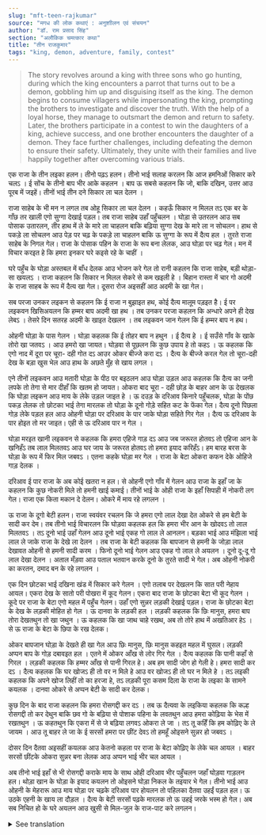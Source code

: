 ```yaml
---
slug: "mft-teen-rajkumar"
source: "मगध की लोक कथाएं : अनुशाीलन एवं संचयन"
author: "डॉ. राम प्रसाद सिंह"
section: "अलौकिक चमत्‍कार कथा"
title: "तीन राजकुमार"
tags: "king, demon, adventure, family, contest"
---
```

<blockquote>
The story revolves around a king with three sons who go hunting, during which the king encounters a parrot that turns out to be a demon, gobbling him up and disguising itself as the king. The demon begins to consume villagers while impersonating the king, prompting the brothers to investigate and discover the truth. With the help of a loyal horse, they manage to outsmart the demon and return to safety. Later, the brothers participate in a contest to win the daughters of a king, achieve success, and one brother encounters the daughter of a demon. They face further challenges, including defeating the demon to ensure their safety. Ultimately, they unite with their families and live happily together after overcoming various trials.
</blockquote>

एक राजा के तीन लइका हलन। तीनो पढ़ऽ हलन। तीनो भाई सलाह करलन कि आज हमनिओं सिकार करे चलऽ । ई सोंच के तीनो बाप भीर आके कहलन । बाप ऊ सबसे कहलन कि जो, बाकि दखिन, उत्तर आउ पूरब में जइहें। तीनों भाई तीन दने सिकार ला चल देलन । 

राजा साहेब के भी  मन न लगल तब ओहू सिकार ला चल देलन । कहऊँ सिकार न मिलल तऽ एक बर के गाँछ तर खाली एगो सुग्गा देखाई पड़ल। तब राजा साहेब उहाँ पहुँचलन । घोड़ा से उतरलन आउ सब पोसाक उतारलन, तीर हाथ में ले के मारे ला चाहलन बाकि बढ़िया सुग्गा देख के मारे ला न सोचलन। हाथ से पकड़े ला सोचलन आउ पेड़ पर चढ़ के पकड़े ला चाहलन बाकि ऊ सुग्गा के रूप में दैत्य हल । तुरते राजा साहेब के निगल गेल। राजा के पोसाक पहिन के राजा के रूप बना लेलक, आउ घोड़ा पर चढ़ गेल। मन में विचार करइत हे कि हमरा इनकर घरे कइसे रहे के चाहीं । 

घरे पहुँच के घोड़ा अस्तबल में बाँध देलक आउ भोजन करे गेल तो रानी कहलन कि राजा साहेब, बड़ी थोड़ा-सा खयलऽ । राजा कहलन कि सिकार न मिलल सेकरे से कम खइली हे । बिहान रास्ता में  चार गो अदमी के राजा साहब के रूप में दैत्य खा गेल। दूसरा रोज अइसहीं आठ अदमी के खा गेल। 

सब परजा उनकर लइकन से कहलन कि ई राजा न बुझाइत हथ, कोई दैत्य मालूम पड़इत है। ई पर लइकवन खिसिअयलन कि हम्मर बाप अदमी खा हथ । तब उनकर परजा कहलन कि अन्धारे अपने ही देख लेबऽ । तेसरे दिन सतरह अदमी के खाइत देखलन । तब लइकवन जान गेलन कि ई हम्मर बाप न हथ। 

ओहनी घोड़ा के पास गेलन । घोड़ा कहलक कि ई तोहर बाप न हथुन । ई दैत्य हे । ई सउँसे गाँव के खाके तोरो खा जतवऽ । आउ हमरो खा जायत। घोड़वा से पूछलन कि कुछ उपाय हे तो कहऽ । ऊ कहलक कि एगो नाद में दूरा पर चूरा- दही गोत दऽ आउर ओकर बीज्जे करा दऽ । दैत्य के बीज्जे करल गेल तो चूरा-दही देख के बड़ा खुस भेल आउ हाथ के अछते मुँह से खाय लगल । 

एने तीनों लइकवन आउ मतारी घोड़ा के पीठ पर बइठलन आउ घोड़ा उड़ल आउ कहलक कि दैत्य का जनी लपके तो तेगा से मार दीहाँ  कि खतम हो जायत। ओकरा बाद चूरा - दही छोड़ के बाहर आन के ऊ देखलक कि घोड़ा लइकन आउ माय के लेके उड़ल जाइत हे । ऊ दउड़ के दरिआव किनारे पहुँचलक, घोड़ा के पोंछ पकड़ लेलक तो छोटका भाई तेगा मारलक तो घोड़ा के दूनो गोड़े सहित कट के फेंका गेल। दैत्य दूनो पिछला गोड़ लेके पड़ल हल आउ ओहनी घोड़ा पर दरिआव के पार जाके घोड़ा सहिते गिर गेल । दैत्य ऊ दरिआव के पार होइत तो मर जाइत। एही से ऊ दरिआव पार न गेल । 

घोड़ा मरइत खानी लइकवन से कहलक कि हमरा एहिजे गाड़ दऽ आउ जब जरूरत होतवऽ तो एहिजा आन के खनिहँऽ तब लाल मिलतवऽ आउ घर जाय के जरूरत होतवऽ तो हमरा इयाद करिहँऽ। हम बारह बरस के घोड़ा के रूप में फिर मिल जबवऽ । एतना कहके घोड़ा मर गेल । राजा के बेटा ओकरा कफन देके ओहिजे गाड़ देलक । 

दरिआव ई पार राजा के अब कोई खतरा न हल। से ओहनी एगो गाँव में गेलन आउ राजा के इहाँ जा के कहलन कि कुछ नोकरी मिले तो हमनी खाई कमाई। तीनों भाई के ओही राजा के इहाँ सिपाही में नोकरी लग गेल। राजा एक किता मकान दे देलन। ओकरे में माय रहे लगलन ।
 
ऊ राजा के दूगो बेटी हलन। राजा स्वयंवर रचलन कि जे हमरा एगो लाल देखा देत ओकरे से हम बेटी के सादी कर देम। तब तीनो भाई विचारलन कि घोड़वा कहलक हल कि हमरा भीर आन के खोदवऽ तो लाल मिलतवऽ । तऽ दूनो भाई उहाँ गेलन आउ दूनो भाई एकह गो लाल ले आनलन। बड़का भाई आउ मंझिला भाई लाल ले जाके राजा के देखे ला देलन । तब राजा के बेटी कहलक कि बापजान से हमनी के जोड़ा लाल देखावत ओहनी से हमनी सादी करम । फिनो दूनो भाई गेलन आउ एकह गो लाल ले अयलन । दूनो दू-दू गो लाल देखा देलन । अताल मँड़वा आउ पताल भतवान करके दूनो के तुरते सादी भे गेल। अब ओहनी नोकरी का करतन, दमाद बन के रहे लगलन । 

एक दिन छोटका भाई दखिना खंड में सिकार करे गेलन । एगो तलाब पर देखलन कि सात परी नेहाय आयल। एकरा देख के सातो परी पोखरा में कूद गेलन। एकरा बाद राजा के छोटका बेटा भी कूद गेलन । कूदे पर राजा के बेटा एगो महल में पहुँच गेलन। उहाँ एगो सुन्नर लड़की देखाई पड़ल। राजा के छोटका बेटा के देख के लड़की मोहित हो गेल । ऊ दानवा के लड़की हल । लड़की कहलक कि छिः मानुस, हमरा बाप तोरा देखतथुन तो खा जथुन । ऊ कहलक कि खा जाथ चाहे रखथ, अब तो तोरे हाथ में अखतिआर हेऽ । से ऊ राजा के बेटा के छिपा के रख देलक। 

ओकर बापजान घोड़ा के देखते ही खा गेल आउ छिः मानुस, छिः  मानुस कहइत महल में घुसल। लड़की अप्पन बाप के गोड़ दबावइत हल । एतने में ओकर आँख से लोर गिर गेल । दैत्य कहलक कि पानी कहाँ से गिरल । लड़की कहलक कि हम्मर आँख से पानी गिरल हे। अब हम सादी जोग हो गेली हे। हमरा सादी कर दऽ । दैत्य कहलक कि घर खोजऽ ही तो वर न मिले हे आउ वर खोजऽ ही तो घर न मिले हे । तऽ लइकी कहलक कि अपने खोज लिहीं तो का हरजा हे, तऽ लड़की पूरा कसम दिला के राजा के लइका के सामने कयलक । दानवा ओकरे से अप्पन बेटी के सादी कर देलक। 

कुछ दिन के बाद राजा कहलन कि हमरा रोसगद्दी कर दऽ । तब ऊ दैत्यवा के लइकिया कहलक कि कल्ह रोसगद्दी तो कर देथुन बाकि छव गो के बढ़िया से पोशाक पहिना के लवतथुन आउ हमरा कोढ़िया के भेस में रखतथुन । ऊ कहतथुन कि एकरा में से जे बढ़िया लगवऽ ओकरा ले जा । तऽ तू कहिँ कि हम कोढ़िए के ले जायम । आउ तू बाहर ले जा के ई सरसों हमरा पर छींट देवऽ तो हमहूँ ओइसने सुन्नर हो जबवऽ । 

दोसर दिन दैतवा अइसहीं कयलक आउ केतनो कहला पर राजा के बेटा कोढ़िए के लेके चल आयल । बाहर सरसों छींटके ओकरा सुन्नर बना लेलक आउ अप्पन भाई भीर चल आयल । 

अब तीनो भाई इहाँ से भी रोसगद्दी कराके माय के साथ ओही दरिआव भीर पहुँचलन जहाँ घोड़वा गाड़लन हल। थोड़ा खान के घोड़ा के इयाद कयलन तो ओइसने घोड़ा निकल के तइयार भे गेल। तीनो भाई आउ ओहनी के मेहरारू आउ माय घोड़ा पर चढ़के दरिआव पार होयलन तो पहिलका दैतवा उहईं पड़ल हल। ऊ उठके एहनी के खाय ला दौड़ल । दैत्य के बेटी सरसों पढ़के मारलक तो ऊ उहई जरके भस्म हो गेल। अब सब निचित हो के घरे अयलन आउ खुसी से मिल-जुल के राज-पाट करे लगलन। 

<details>
<summary>See translation</summary>

Once upon a time, there was a king with three sons. All three of them were studying. One day, the three brothers decided to go hunting. After discussing, they told their father about their plans. The father instructed them to head in different directions - south, north, and east. The three brothers set out for hunting.

The king, feeling restless, also decided to go hunting. When he didn't find any game, he spotted a single parrot on a branch of a tree. The king approached it, dismounted from his horse, removed his attire, and attempted to shoot it with his arrow. However, seeing the beautiful parrot, he thought better of it. Instead, he decided to catch it by climbing the tree. But that parrot turned out to be a demon, which swallowed the king whole. The demon donned the king's attire and rode off on the horse, pondering how he should behave in the king's palace.

Upon reaching home, the demon tied the horse in the stable. When the queen inquired, the demon replied that the king hadn't found anything to hunt, which is why he ate less. The next day, the demon consumed four men in the guise of the king. On the following day, it devoured eight more.

The subjects told the king's sons that their father didn't seem like their real father but rather a demon. This caused the boys to worry about their father eating humans. When the brothers took a closer look, they found the truth. 

They went to the horse, which informed them that the figure was not their father but a demon who would consume the entire village if not stopped. The horse advised them to prepare a special dish for the demon. They mixed crushed grains and yogurt in a bowl and placed it there. When the demon saw the food, it was delighted and started eating it with its hands.

Meanwhile, the three brothers and their mother climbed onto the horse's back, which flew up. The horse warned that they should strike the demon sharply if it tried to chase them. After obtaining the food, the demon noticed that the horse was carrying the boys and their mother and rushed after them. The youngest brother deftly struck the demon, which fell, cut off both its legs, and collapsed. The demon fell into the river and would have died if it crossed to the other side.

As the horse lay dying, it advised the brothers to bury it there and, when needed, remember it, saying they'd meet again in twelve years as a horse. After saying so, the horse died. The king's sons buried it with respect.

With the demon gone, the brothers went to a village and asked if there were any job opportunities. They were employed as soldiers by the king, who provided them a house where their mother stayed.

The king had two daughters and announced a contest: whoever brought him a red object would win one of his daughters in marriage. The three brothers recalled the horse saying that they would find a red object if they came with it.

So, they went and brought back a red object. The elder and middle brothers took it to the king. The king's daughters then stated that whoever showed them a red object would marry them. The two brothers returned with another red object, and each presented two red objects. They immediately got married in a grand ceremony. Now, with their jobs, they lived as in-laws in the king's palace.

One day, the youngest brother went hunting in the southern forest. Near a pond, he saw seven fairies bathing. As he watched, all seven jumped into the water. After that, the king's youngest son jumped in as well and found himself in a palace where he saw a beautiful girl. The girl, enchanted by his presence, was the daughter of a demon. She warned him that if her father saw him, he would eat him. She then secretly kept him hidden.

When her father saw the horse, he exclaimed with disgust and entered the palace. The girl was massaging her father's feet. Just then, a tear fell from her eye. The demon asked where the water came from. The girl replied that it came from her eyes and that she was now of marriageable age. She requested that he marry her off. The demon said that if she looked for a groom, she wouldn't find one, and if she sought a home, she wouldn't find that either. The girl insisted that he should search for her.

After some days, the demon agreed, promising to let the king's son marry his daughter. The days passed, and the demon instructed his future son-in-law to prepare a feast. The demon's son told him that he could prepare the feast but should dress six others in fine clothes and hide them as beggars.

The next day, the demon followed through on this plan. Regardless of how much they insisted, the king's son brought the beggar. When he sprinkled mustard on the beggar at the entrance, it turned him attractive and appealing. The other brothers joined him as well.

Now, all three brothers prepared the feast and headed to the riverbank where they had buried the horse. When they remembered the horse, it emerged and readily got ready. The three brothers, along with their wives and mother, rode the horse across the river, where the first demon lay waiting. It stood up and ran to eat them. But the demon's daughter struck it down with the mustard, and it became ash. 

Now that it was safe, they all returned home and joyously began to rule together.
</details>